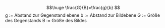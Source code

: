 $$\huge
\frac{G}{B}=\frac{g}{b}
$$
g := Abstand zur Gegenstand ebene
b := Abstand zur Bildebene
G := Größe des Gegenstands
B := Größe des Bildes